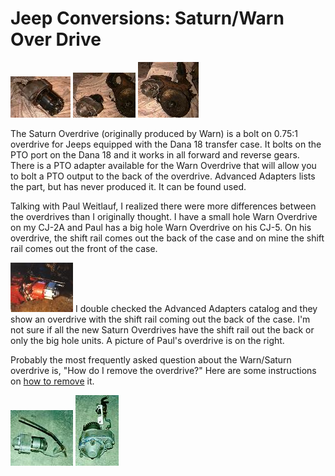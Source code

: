# Jeep Conversions: Saturn/Warn Over Drive

[![Warn Over Drive front](/images/transmission/updates/WODf_.jpg)](/images/transmission/updates/WODd18f.jpg) [![Warn Over Drive back](/images/transmission/updates/WODb_.jpg)](/images/transmission/updates/WODd18b.jpg) [![Warn Over Drive installed](/images/transmission/updates/WODfit_.jpg)](/images/transmission/updates/WODfit.jpg)

The Saturn Overdrive (originally produced by Warn) is a bolt on 0.75:1 overdrive for Jeeps equipped with the Dana 18 transfer case. It bolts on the PTO port on the Dana 18 and it works in all forward and reverse gears. There is a PTO adapter available for the Warn Overdrive that will allow you to bolt a PTO output to the back of the overdrive. Advanced Adapters lists the part, but has never produced it. It can be found used.

Talking with Paul Weitlauf, I realized there were more differences between the overdrives than I originally thought. I have a small hole Warn Overdrive on my CJ-2A and Paul has a big hole Warn Overdrive on his CJ-5. On his overdrive, the shift rail comes out the back of the case and on mine the shift rail comes out the front of the case.

[![Late Warn Overdrive](/images/xfer/updates/latewarn_.jpg)](/images/xfer/updates/latewarn.jpg) I double checked the Advanced Adapters catalog and they show an overdrive with the shift rail coming out the back of the case. I\'m not sure if all the new Saturn Overdrives have the shift rail out the back or only the big hole units. A picture of Paul\'s overdrive is on the right.

Probably the most frequently asked question about the Warn/Saturn overdrive is, \"How do I remove the overdrive?\" Here are some instructions on [how to remove](/xfer/upgrades/warnremove.html) it.

[![Warn Overdrive](/images/xfer/wod01s_.jpg)](/images/xfer/wod01s.jpg) [![Warn Overdrive](/images/xfer/wod01b.jpg)](/images/xfer/wod01b.jpg)
